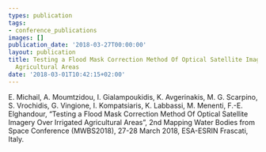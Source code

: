 ```yaml
---
types: publication
tags:
- conference_publications
images: []
publication_date: '2018-03-27T00:00:00'
layout: publication
title: Testing a Flood Mask Correction Method Of Optical Satellite Imagery Over Irrigated
  Agricultural Areas
date: '2018-03-01T10:42:15+02:00'
---
```

<p>E. Michail, A. Moumtzidou, I. Gialampoukidis, K. Avgerinakis, M. G. Scarpino, S. Vrochidis, G. Vingione, I. Kompatsiaris, K. Labbassi, M. Menenti, F.-E. Elghandour, “Testing a Flood Mask Correction Method Of Optical Satellite Imagery Over Irrigated Agricultural Areas”, 2nd Mapping Water Bodies from Space Conference (MWBS2018), 27-28 March 2018, ESA-ESRIN Frascati, Italy.</p>
